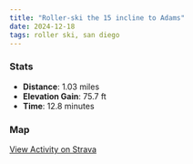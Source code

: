 ```yaml
---
title: "Roller-ski the 15 incline to Adams"
date: 2024-12-18
tags: roller ski, san diego
---
```


### Stats
- **Distance**: 1.03 miles
- **Elevation Gain**: 75.7 ft
- **Time**: 12.8 minutes

### Map
[View Activity on Strava](https://www.strava.com/activities/13138801147)
